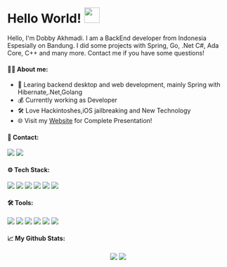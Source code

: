 # Hello World! <img src="https://github.com/mikigal/mikigal/blob/master/hi.gif" width="35px" />


Hello, I'm Dobby Akhmadi. I am a BackEnd developer from Indonesia Espesially on Bandung. I did some projects with Spring, Go, .Net C#, Ada Core, C++ and many more. Contact me if you have some questions!

#### 👨‍💼 About me:
- 📖 Learing backend desktop and web development, mainly Spring with Hibernate,.Net,Golang
- 💰 Currently working as Developer
- 🛠️ Love Hackintoshes,iOS jailbreaking and New Technology
- 🌐 Visit my [Website](https://google.com/) for Complete Presentation!

#### 📨 Contact:
[<img src="https://img.shields.io/badge/website-%234285F4.svg?&style=for-the-badge&logo=safari&logoColor=white" />](https://mikigal.pl/)
[<img src="https://img.shields.io/badge/mail-%23D14836.svg?&style=for-the-badge&logo=gmail&logoColor=white" />](mailto:dobby.akhmadi@gmail.com)


#### ⚙️ Tech Stack:
[<img src="https://img.shields.io/badge/java%20-%23007396.svg?&style=for-the-badge&logo=java&logoColor=white" />](https://docs.oracle.com/en/java/)
[<img src="https://img.shields.io/badge/spring%20-%236DB33F.svg?&style=for-the-badge&logo=spring&logoColor=white" />](https://spring.io/)
[<img src="https://img.shields.io/badge/hibernate%20-%236DB33F.svg?&style=for-the-badge&logo=spring&logoColor=white" />](https://hibernate.org/)
[<img src="https://img.shields.io/badge/go%20-%2300ADD8.svg?&style=for-the-badge&logo=go&logoColor=white" />](https://golang.org/)
[<img src="https://img.shields.io/badge/mysql-%234479A1.svg?&style=for-the-badge&logo=mysql&logoColor=white" />](https://www.mysql.com/)
[<img src="https://img.shields.io/badge/redis%20-%23DC382D.svg?&style=for-the-badge&logo=redis&logoColor=white" />](https://redis.io/)

#### 🛠️ Tools:
[<img src="https://img.shields.io/badge/mac%20-%23343739.svg?&style=for-the-badge&logo=apple&logoColor=white" />](https://www.apple.com/macos/catalina/)
[<img src="https://img.shields.io/badge/linux%20-%23A81D33.svg?&style=for-the-badge&logo=linux&logoColor=white" />](https://www.debian.org/index.pl.html)
[<img src="https://img.shields.io/badge/jetbrains%20-%236F02B5.svg?&style=for-the-badge&logo=jetbrains&logoColor=white" />](https://www.jetbrains.com/)
[<img src="https://img.shields.io/badge/intellij_idea%20-%23007396.svg?&style=for-the-badge&logo=intellij-idea&logoColor=white" />](https://www.jetbrains.com/idea/)
[<img src="https://img.shields.io/badge/postman%20-%23FF6C37.svg?&style=for-the-badge&logo=postman&logoColor=white" />](https://www.postman.com/)
[<img src="https://img.shields.io/badge/git%20-%23181717.svg?&style=for-the-badge&logo=github&logoColor=white" />](https://github.com/)

#### 📈 My Github Stats:
<div align="center">
  <img src="https://github-readme-stats.vercel.app/api?username=DobbyAkhmadi&show_icons=true&theme=radical&line_height=24&count_private=true" />
  <img src="https://github-readme-stats.vercel.app/api/top-langs/?username=DobbyAkhmadi&theme=radical&layout=compact" />
</div>
